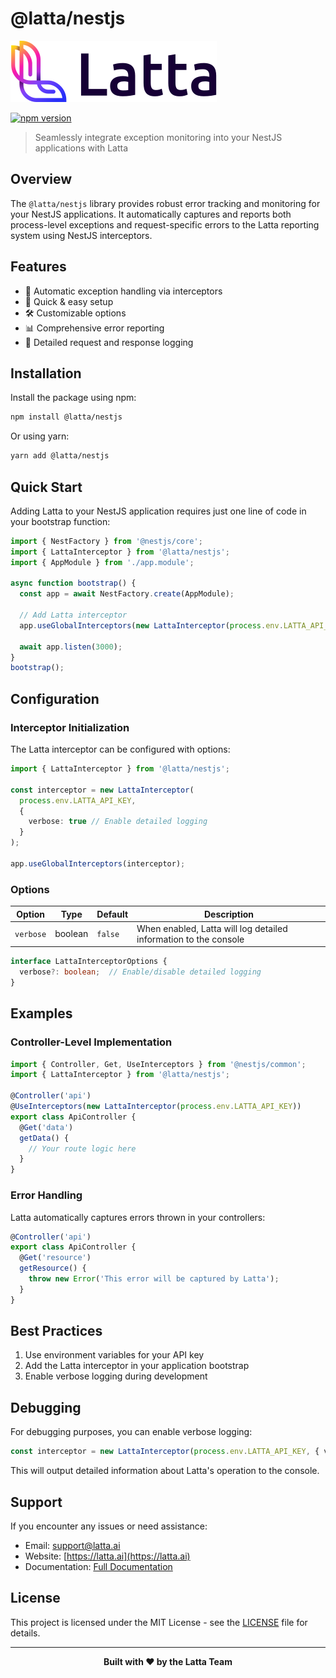 # @latta/nestjs

![Latta logo](../../docs/logo.svg)

[![npm version](https://badge.fury.io/js/@latta%2Fnestjs.svg)](https://www.npmjs.com/package/@latta/nestjs)

> Seamlessly integrate exception monitoring into your NestJS applications with Latta

## Overview

The `@latta/nestjs` library provides robust error tracking and monitoring for your NestJS applications. It automatically captures and reports both process-level exceptions and request-specific errors to the Latta reporting system using NestJS interceptors.

## Features

- 🔄 Automatic exception handling via interceptors
- 🚀 Quick & easy setup
- 🛠️ Customizable options
- 📊 Comprehensive error reporting
- 📝 Detailed request and response logging

## Installation

Install the package using npm:

```bash
npm install @latta/nestjs
```

Or using yarn:

```bash
yarn add @latta/nestjs
```

## Quick Start

Adding Latta to your NestJS application requires just one line of code in your bootstrap function:

```typescript
import { NestFactory } from '@nestjs/core';
import { LattaInterceptor } from '@latta/nestjs';
import { AppModule } from './app.module';

async function bootstrap() {
  const app = await NestFactory.create(AppModule);
  
  // Add Latta interceptor
  app.useGlobalInterceptors(new LattaInterceptor(process.env.LATTA_API_KEY));
  
  await app.listen(3000);
}
bootstrap();
```

## Configuration

### Interceptor Initialization

The Latta interceptor can be configured with options:

```typescript
import { LattaInterceptor } from '@latta/nestjs';

const interceptor = new LattaInterceptor(
  process.env.LATTA_API_KEY,
  {
    verbose: true // Enable detailed logging
  }
);

app.useGlobalInterceptors(interceptor);
```

### Options

| Option | Type | Default | Description |
|--------|------|---------|-------------|
| `verbose` | boolean | `false` | When enabled, Latta will log detailed information to the console |

```typescript
interface LattaInterceptorOptions {
  verbose?: boolean;  // Enable/disable detailed logging
}
```

## Examples

### Controller-Level Implementation

```typescript
import { Controller, Get, UseInterceptors } from '@nestjs/common';
import { LattaInterceptor } from '@latta/nestjs';

@Controller('api')
@UseInterceptors(new LattaInterceptor(process.env.LATTA_API_KEY))
export class ApiController {
  @Get('data')
  getData() {
    // Your route logic here
  }
}
```

### Error Handling

Latta automatically captures errors thrown in your controllers:

```typescript
@Controller('api')
export class ApiController {
  @Get('resource')
  getResource() {
    throw new Error('This error will be captured by Latta');
  }
}
```

## Best Practices

1. Use environment variables for your API key
2. Add the Latta interceptor in your application bootstrap
3. Enable verbose logging during development

## Debugging

For debugging purposes, you can enable verbose logging:

```typescript
const interceptor = new LattaInterceptor(process.env.LATTA_API_KEY, { verbose: true });
```

This will output detailed information about Latta's operation to the console.

## Support

If you encounter any issues or need assistance:

- Email: [support@latta.ai](mailto:support@latta.ai)
- Website: [https://latta.ai](https://latta.ai)
- Documentation: [Full Documentation](https://docs.latta.ai)

## License

This project is licensed under the MIT License - see the [LICENSE](LICENSE) file for details.

---

<div align="center">
  <strong>Built with ❤️ by the Latta Team</strong>
</div>